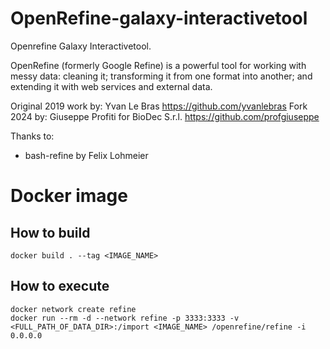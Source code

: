 # OpenRefine-galaxy-interactivetool
Openrefine Galaxy Interactivetool.


OpenRefine (formerly Google Refine) is a powerful tool for working with messy data: cleaning it;
transforming it from one format into another; and extending it with web services and external data.

Original 2019 work by: Yvan Le Bras https://github.com/yvanlebras
Fork 2024 by: Giuseppe Profiti for BioDec S.r.l. https://github.com/profgiuseppe

Thanks to:

* bash-refine by Felix Lohmeier


# Docker image

## How to build 
  
```{.bash}
docker build . --tag <IMAGE_NAME>
```

## How to execute

```{.bash}
docker network create refine
docker run --rm -d --network refine -p 3333:3333 -v <FULL_PATH_OF_DATA_DIR>:/import <IMAGE_NAME> /openrefine/refine -i 0.0.0.0
```


